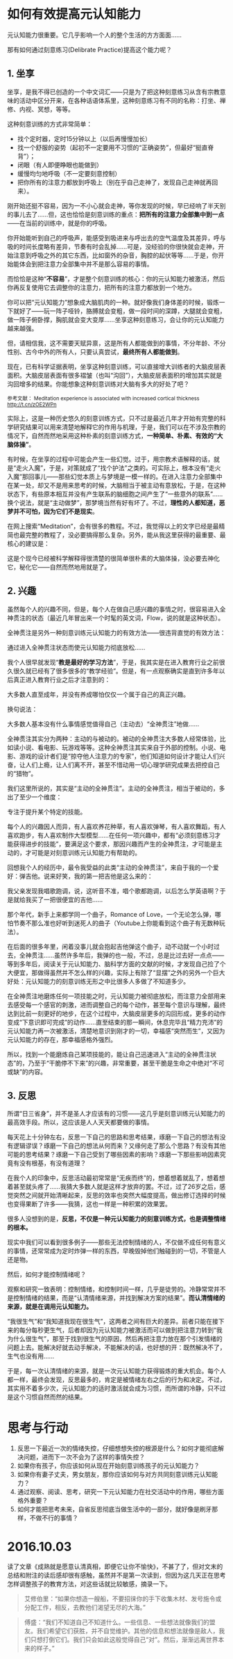 # 如何有效提高元认知能力

元认知能力很重要。它几乎影响一个人的整个生活的方方面面……

那有如何通过刻意练习(Delibrate Practice)提高这个能力呢？

## 1. 坐享

坐享，是我不得已创造的一个中文词汇——只是为了把这种刻意练习从含有宗教意味的活动中区分开来，在各种话语体系里，这种刻意练习有不同的名称：打坐、禅修、内视、冥想，等等。

这种刻意训练的方式非常简单：

* 找个定时器，定时15分钟以上（以后再慢慢加长）
* 找一个舒服的姿势（起初不一定要用不习惯的“正确姿势”，但最好“挺直脊背”）；
* 闭眼（有人即便睁眼也能做到）
* 缓慢均匀地呼吸（不一定要刻意控制）
* 把你所有的注意力都放到呼吸上（别在乎自己走神了，发现自己走神就再回来）。

刚开始还挺不容易，因为一不小心就会走神，等你发现的时候，早已经响了半天别的事儿去了……但，这也恰恰是刻意训练的重点：**把所有的注意力全部集中到一点**——在当前的训练中，就是你的呼吸。

你开始能听到自己的呼吸声，能感受到吸进来与呼出去的空气温度及其差异，呼与吸的时间长度略有差异，节奏有时会乱掉……可是，没经验的你很快就会走神，开始注意到呼吸之外的其它东西，比如窗外的杂音，胸腔的起伏等等……于是，你开始能体会到把注意力全部集中并不是那么容易的事情。

而恰恰是这种“**不容易**”，才是整个刻意训练的核心：你的元认知能力被激活，然后你再反复使用它去调整你的注意力，把所有的注意力都放到一个地方。

你可以把“元认知能力”想象成大脑肌肉的一种。就好像我们身体差的时候，锻炼一下就好了——玩一阵子哑铃，胳膊就会变粗，做一段时间的深蹲，大腿就会变粗，做一阵子俯卧撑，胸肌就会变大变厚……坐享这种刻意练习，会让你的元认知能力越来越强。

但，请相信我，这不需要天赋异禀，这是所有人都能做到的事情，不分年龄、不分性别、古今中外的所有人，只要认真尝试，**最终所有人都能做到**。

现在，已有科学证据表明，坐享这种刻意训练，可以直接增大训练者的大脑皮层表面积。大脑皮层表面有很多褶皱（也叫“沟回”），大脑皮层表面积的增加其实就是沟回增多的结果。你能想象这种刻意训练对大脑有多大的好处了吧？

<sup>参考文献： Meditation experience is associated with increased cortical thickness http://t.cn/zOE2WPn</sup>

实际上，这是一种历史悠久的刻意训练方式，只不过是最近几年才开始有完整的科学研究结果可以用来清楚地解释它的作用与机理，于是，我们可以在不涉及宗教的情况下，自然而然地采用这种朴素的刻意训练方式，**一种简单、朴素、有效的“大脑体操”**。

有时候，在坐享的过程中可能会产生一些幻觉。过于，用宗教术语解释的话，就是“走火入魔”，于是，对策就成了“找个护法”之类的。可实际上，根本没有“走火入魔”那回事儿——那些幻觉本质上与梦境是一模一样的。在进入注意力全部集中在某一处，却又不是用来思考的时候，大脑相当于被主动有意放松，于是，在这种状态下，有些原本相互并没有产生联系的脑细胞之间产生了“一些意外的联系”……换个说法，就是“主动做梦”，那梦境当然有好有坏了。不过，**理性的人都知道，恶梦并不可怕，因为它们不是现实**。

在网上搜索“Meditation”，会有很多的教程。不过，我觉得以上的文字已经是最精简也最完整的教程了，没必要搞得那么复杂。另外，能从我这里获得的最重要、最核心的建议是：

这是个现今已经被科学解释得很清楚的很简单很朴素的大脑体操，没必要去神化它，秘化它——自然而然地用就是了。

## 2. 兴趣

虽然每个人的兴趣不同，但是，每个人在做自己感兴趣的事情之时，很容易进入全神贯注的状态（最近几年冒出来一个时髦的英文词，Flow，说的就是这种状态）。

全神贯注是另外一种刻意训练元认知能力的有效方法——很违背直觉的有效方法：

通过进入全神贯注状态而使元认知能力彻底放松……

我个人很早就发现“**教是最好的学习方法**”，于是，我其实是在进入教育行业之前很久很久就已经有了很多很多的“教学经验”。但是，有一点观察确实是直到许多年以后真正进入教育行业之后才注意到的：

大多数人直至成年，并没有养成哪怕仅仅一个属于自己的真正兴趣。

换句说法：

大多数人基本没有什么事情感觉值得自己（主动去）“全神贯注”地做……

全神贯注其实分为两种：主动的与被动的。被动的全神贯注大多数人经常体验，比如读小说、看电影、玩游戏等等。这种全神贯注其实来自于外部的控制。小说、电影、游戏的设计者们是“掠夺他人注意力的专家”，他们知道如何设计才能让人们兴奋，让人们上瘾，让人们离不开，甚至不惜动用一切心理学研究成果去把控自己的“猎物”。

我们这里所说的，其实是“主动的全神贯注”。主动的全神贯注，相当于被动的，多出了至少一个维度：

专注于提升某个特定的技能。

每个人的兴趣因人而异，有人喜欢养花种草，有人喜欢弹琴，有人喜欢舞蹈，有人喜欢跑步，有人喜欢制作大型模型……在任何一项兴趣中，都有“必须刻意练习才能获得进步的技能”，要满足这个要求，那因兴趣而产生的全神贯注，才可能是主动的，才可能是对刻意训练元认知能力有帮助的。

回想我个人的经历中，最令我受益的此类“主动的全神贯注”，来自于我的一个爱好：弹吉他。说来好笑，我的第一把吉他是这么来的：

我父亲发现我唱歌跑调，说，这听音不准，唱个歌都跑调，以后怎么学英语啊？于是就给我买了一把很便宜的吉他……

那个年代，新手上来都学同一个曲子，Romance of Love，一个无论怎么弹，哪怕节奏不那么准也好听到迷死人的曲子（Youtube上你能看到这个曲子有无数种玩法）。

在后面的很多年里，闲着没事儿就会抱起吉他弹这个曲子，动不动就一个小时过去，全神贯注……虽然许多年后，我弹的也一般，不过，总是比过去好一点点——等到多年后，阅读关于元认知能力、脑科学方面的文献的时候，才发现自己捡了个大便宜，那做得虽然并不怎么样的兴趣，实际上有除了“显摆”之外的另外一个巨大好处：元认知能力的刻意训练无形之中比很多人多做了不知道多少。

在全神贯注地磨炼任何一项技能之时，元认知能力被彻底放松，而注意力全部用来去感受每一个感官的刺激，进而调整自己的每个动作，甚至每个意识与理解，最终达到比前一刻更好的地步，在这个过程中，大脑皮层更多的沟回形成，更多的动作变成“下意识即可完成”的动作……直至结束的那一瞬间，休息完毕且“精力充沛”的元认知能力再一次被激活，清楚地意识到刚才的一切，幸福感“突然而生”，又因为元认知能力的存在，那幸福感格外强烈。

所以，找到一个能磨炼自己某项技能的，能让自己迅速进入“主动的全神贯注状态”的，乃至于“干脆停不下来”的兴趣，非常重要，甚至干脆是生命之中绝对“不可或缺”的内容。

## 3. 反思

所谓“日三省身”，并不是圣人才应该有的习惯——这几乎是刻意训练元认知能力的最高效手段。所以，这应该是人人天天都要做的事情。

每天花上十分钟左右，反思一下自己的思路和思考结果，琢磨一下自己的想法有没有逻辑谬误？琢磨一下自己的想法从何而来？又缘何走了那么个思路？有没有其他可能的思考结果？琢磨一下自己受到了哪些因素的影响？琢磨一下那些影响因素究竟有没有根基，有没有道理？

在我个人的印象中，反思活动最初常常是“无疾而终”的，想着想着就乱了，想着想着甚至就头疼了……我猜大多数人就是这样才放弃的罢。不过，过了26岁之后，感觉突然之间就开始清晰起来，反思的效率也突然大幅度提高，做出修订选择的时候也变得果断了许多——我猜，这也一样是一种积累的效果罢。

很多人没想到的是，**反思，不仅是一种元认知能力的刻意训练方式，也是调整情绪的根本。**

现实中我们可以看到很多例子——那些无法控制情绪的人，不仅做不成任何有意义的事情，还常常成为定时炸弹一样的东西，早晚毁掉他们触碰到的一切，不管是人还是物。

然后，如何才能控制情绪呢？

观察和研究一致表明：控制情绪，和控制时间一样，几乎是徒劳的。冷静常常并不是控制情绪的结果，而是“认清情绪来源，并找到解决方案的结果”。**而认清情绪的来源，就是在调用元认知能力。**

“我很生气”和“我知道我现在很生气”，这两者之间有巨大的差异。前者只能在接下来的每分每秒更生气，后者却因为元认知能力被激活而可以做到把注意力转到“我为什么很生气”，那至于找到很生气的原因，然后再把注意力放在那个引发情绪的问题上去。能解决好就去动手解决，不能解决的话，也好想的开：既然解决不了，生气也没有用……

于是，每一次认清情绪的来源，就是一次元认知能力获得锻炼的重大机会。每个人都一样，最终会发现，反思最多的，肯定是被情绪左右之后的行为和决定。不过，其实用不着多少次，元认知能力的适时激活就会成为习惯，而所谓的冷静，只不过是这个习惯自然而然的结果。

# 思考与行动

1. 反思一下最近一次的情绪失控，仔细想想失控的根源是什么？如何才能彻底解决问题，进而下一次不会为了这样的事情失控？
2. 如果你有孩子，你应该如何从现在开始刻意训练孩子的元认知能力？
3. 如果你有妻子丈夫，男女朋友，那你应该如何与对方共同刻意训练元认知能力？
4. 通过观察、阅读、思考，研究一下元认知能力在社交活动中的作用，哪些方面格外重要？
5. 如何才能把思考未来，自省反思彻底当做生活中的一部分，就好像是刷牙那样，不做不行的事情？


# 2016.10.03

读了文章《成熟就是愿意认清真相，即便它让你不愉快》，不甚了了，但对文末的总结和附注的读后感却很有感触，虽然并不是第一次读到，但因为这几天正在思考怎样调整孩子的教育方法，对这些话就比较敏感，摘录一下。

>艾修伯里：“如果你想造一艘船，不要招徕你的手下收集木材、发号施令或分配工作，相反，去教他们渴望无尽的大海。”

>傅盛：“我们不知道自己不知道什么。一些信息、一些想法就像我们的盟友。我们希望它们获胜，并不自觉维护。其他的信息和想法就像是敌人，我们只想打倒它们。我们只会如此这般觉得自己“对”。然后，渐渐远离世界本来的样子。”

